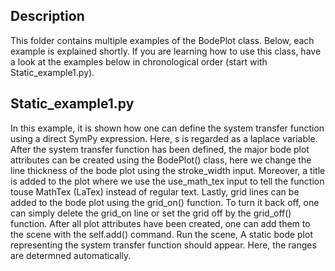 ## Description
This folder contains multiple examples of the BodePlot class. Below, each example is explained shortly. If you are learning how to use this class, have a look at the examples below in chronological order (start with Static_example1.py).

## Static_example1.py
In this example, it is shown how one can define the system transfer function using a direct SymPy expression. Here, s is regarded as a laplace variable. After the system transfer function has been defined, the major bode plot attributes can be created using the BodePlot() class, here we change the line thickness of the bode plot using the stroke_width input. Moreover, a title is added to the plot where we use the use_math_tex input to tell the function touse MathTex (LaTex) instead of regular text. Lastly, grid lines can be added to the bode plot using the grid_on() function. To turn it back off, one can simply delete the grid_on line or set the grid off by the grid_off() function. After all plot attributes have been created, one can add them to the scene with the self.add() command. Run the scene, A static bode plot representing the system transfer function should appear. Here, the ranges are determned automatically.

